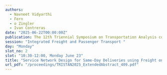 ```yaml
---
authors:
  - Navneet Vidyarthi
  - Fern
  - o Zingler
  - Ivan Contreras
date: "2025-06-22T00:00:00Z"
publication: The 12th Triennial Symposium on Transportation Analysis conference
session: "Integrated Freight and Passenger Transport "
day: "Monday"
slot_no: 2
slot: "10:30-12:00, Monday June 23"
title: "Service Network Design for Same-Day Deliveries using Freight on Urban Public Transit"
url_pdf: "/proceedings/TRISTAN2025_ExtendedAbstract_409.pdf"
---
```

